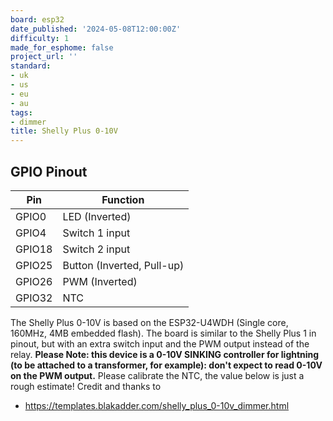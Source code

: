 ```yaml
---
board: esp32
date_published: '2024-05-08T12:00:00Z'
difficulty: 1
made_for_esphome: false
project_url: ''
standard:
- uk
- us
- eu
- au
tags:
- dimmer
title: Shelly Plus 0-10V
---
```


## GPIO Pinout

| Pin    | Function                    |
| ------ | --------------------------- |
| GPIO0  | LED (Inverted)              |
| GPIO4  | Switch 1 input              |
| GPIO18 | Switch 2 input              |
| GPIO25 | Button (Inverted, Pull-up)  |
| GPIO26 | PWM (Inverted)              |
| GPIO32 | NTC                         |
The Shelly Plus 0-10V is based on the ESP32-U4WDH (Single core, 160MHz, 4MB embedded flash).
The board is similar to the Shelly Plus 1 in pinout, but with an extra switch input and the PWM output instead of the relay.
**Please Note: this device is a 0-10V SINKING controller for lightning (to be attached to a transformer, for example): don't expect to read 0-10V on the PWM output.**
Please calibrate the NTC, the value below is just a rough estimate!
Credit and thanks to
- https://templates.blakadder.com/shelly_plus_0-10v_dimmer.html